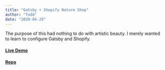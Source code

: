 ```yaml
---
title: "Gatsby + Shopify Nature Shop"
author: "Todd"
date: "2020-04-29"
---
```


The purpose of this had nothing to do with artistic beauty. I merely wanted to learn to configure Gatsby and Shopify.

#### [Live Demo](https://optimistic-spence-02adf6.netlify.app/)
#### [Repo](https://github.com/prokopious/gatShop/)
